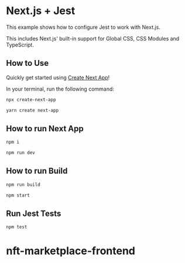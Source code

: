 # Next.js + Jest

This example shows how to configure Jest to work with Next.js.

This includes Next.js' built-in support for Global CSS, CSS Modules and TypeScript.

## How to Use

Quickly get started using [Create Next App](https://nextjs.org/docs/api-reference/create-next-app)!

In your terminal, run the following command:

```bash
npx create-next-app
```

```bash
yarn create next-app
```

## How to run Next App

```bash
npm i
```

```bash
npm run dev
```

## How to run Build

```bash
npm run build
```

```bash
npm start
```

## Run Jest Tests

```bash
npm test
```
# nft-marketplace-frontend
